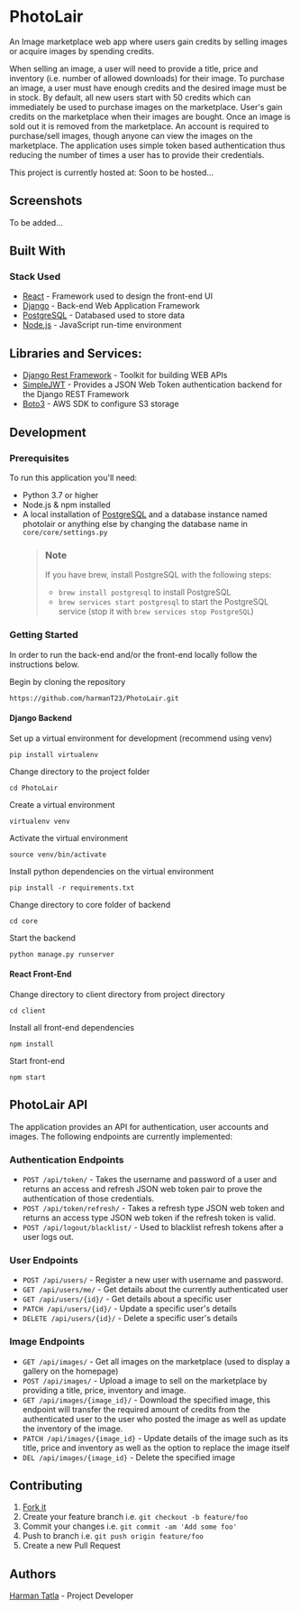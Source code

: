 # PhotoLair

An Image marketplace web app where users gain credits by selling images or acquire images by spending credits.

When selling an image, a user will need to provide a title, price 
and inventory (i.e. number of allowed downloads) for their image. To purchase an image,
a user must have enough credits and the desired image must be in stock.
By default, all new users start with 50 credits which can immediately be used
to purchase images on the marketplace. User's gain credits on the marketplace
when their images are bought. Once an image is sold out it is removed from the marketplace.
An account is required to purchase/sell images, though anyone can view the images on the
marketplace. The application uses simple token based authentication thus reducing the number
of times a user has to provide their credentials.

This project is currently hosted at: Soon to be hosted...

## Screenshots 
To be added...

## Built With
### Stack Used
- [React](https://reactjs.org/) - Framework used to design the front-end UI
- [Django](https://www.djangoproject.com/) - Back-end Web Application Framework
- [PostgreSQL](https://www.postgresql.org/) - Databased used to store data
- [Node.js](https://nodejs.org/en/) - JavaScript run-time environment 

## Libraries and Services:
- [Django Rest Framework](https://www.django-rest-framework.org/) - Toolkit for building WEB APIs
- [SimpleJWT](https://django-rest-framework-simplejwt.readthedocs.io/en/latest/) - Provides a JSON Web Token authentication backend for the Django REST Framework
- [Boto3](https://boto3.amazonaws.com/v1/documentation/api/latest/index.html) - AWS SDK to configure S3 storage 

## Development
### Prerequisites
To run this application you'll need:
- Python 3.7 or higher
- Node.js & npm installed 
- A local installation of [PostgreSQL](https://www.postgresql.org/download/) and a database instance named photolair
or anything else by changing the database name in ```core/core/settings.py```
   > ### Note
   >
   > If you have brew, install PostgreSQL with the following steps:
   >
   > -  `brew install postgresql` to install PostgreSQL
   > -  `brew services start postgresql` to start the PostgreSQL service (stop it with `brew services stop PostgreSQL`)

### Getting Started
In order to run the back-end and/or the front-end locally follow the instructions below.

Begin by cloning the repository
```
https://github.com/harmanT23/PhotoLair.git
```

#### Django Backend

Set up a virtual environment for development (recommend using venv)
```
pip install virtualenv
```

Change directory to the project folder
```
cd PhotoLair
```

Create a virtual environment
```
virtualenv venv
```

Activate the virtual environment
```
source venv/bin/activate
```

Install python dependencies on the virtual environment
```
pip install -r requirements.txt
```

Change directory to core folder of backend
```
cd core
```

Start the backend
```
python manage.py runserver
```

#### React Front-End

Change directory to client directory from project directory
```
cd client
```

Install all front-end dependencies
```
npm install
```

Start front-end
```
npm start
```

## PhotoLair API
The application provides an API for authentication, user accounts and images.
The following endpoints are currently implemented:

### Authentication Endpoints
- ```POST /api/token/``` - Takes the username and password of a user and returns an access and refresh JSON web token pair to prove the authentication of those credentials.
- ```POST /api/token/refresh/``` - Takes a refresh type JSON web token and returns an access type JSON web token if the refresh token is valid.
- ```POST /api/logout/blacklist/``` - Used to blacklist refresh tokens after a user logs out.

### User Endpoints
- ```POST /api/users/``` - Register a new user with username and password.
- ```GET /api/users/me/``` - Get details about the currently authenticated user
- ```GET /api/users/{id}/``` - Get details about a specific user
- ```PATCH /api/users/{id}/``` - Update a specific user's details
- ```DELETE /api/users/{id}/``` - Delete a specific user's details 

### Image Endpoints
- ```GET /api/images/``` - Get all images on the marketplace (used to display a gallery on the homepage)
- ```POST /api/images/``` - Upload a image to sell on the marketplace by providing a title, price, inventory and image.
- ```GET /api/images/{image_id}/``` - Download the specified image, this endpoint will transfer the required amount of credits from the authenticated user 
to the user who posted the image as well as update the inventory of the image.
- ```PATCH /api/images/{image_id}``` - Update details of the image such as its title, price and inventory as well as the option to replace the image itself
- ```DEL /api/images/{image_id}``` - Delete the specified image

## Contributing
1. [Fork it](https://github.com/harmanT23/PhotoLair/fork)
2. Create your feature branch i.e. ```git checkout -b feature/foo```
3. Commit your changes i.e. ```git commit -am 'Add some foo'```
4. Push to branch i.e. ```git push origin feature/foo```
5. Create a new Pull Request

## Authors
[Harman Tatla](https://github.com/harmanT23) - Project Developer

